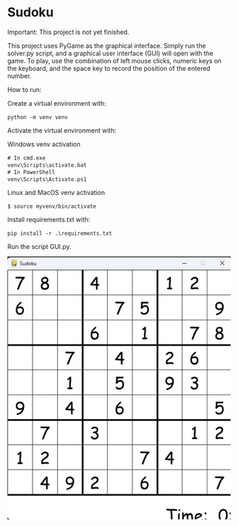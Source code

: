 # Sudoku

Important: This project is not yet finished.

This project uses PyGame as the graphical interface. Simply run the solver.py script, and a graphical user interface (GUI) will open with the game. To play, use the combination of left mouse clicks, numeric keys on the keyboard, and the space key to record the position of the entered number.

How to run:

Create a virtual environment with: 

    python -m venv venv

Activate the virtual environment with:

Windows venv activation

    # In cmd.exe
    venv\Scripts\activate.bat
    # In PowerShell
    venv\Scripts\Activate.ps1

Linux and MacOS venv activation

    $ source myvenv/bin/activate

Install requirements.txt with:

    pip install -r .\requirements.txt

Run the script GUI.py.

![alt text](image/sudoku.png)
